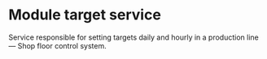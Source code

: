 # Module target service

Service responsible for setting targets daily and hourly in a production line &mdash; Shop floor control system.
